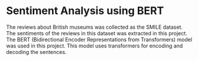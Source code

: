 # Sentiment Analysis using BERT
The reviews about British museums was collected as the SMILE dataset. The sentiments of the reviews in this dataset was extracted in this project. The BERT (Bidirectional Encoder Representations from Transformers) model was used in this project. This model uses transformers for encoding and decoding the sentences.
